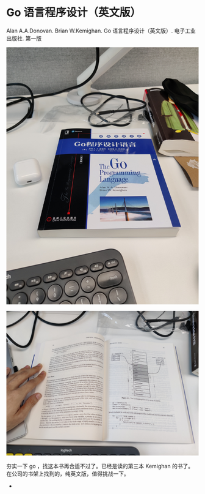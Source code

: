# Go 语言程序设计（英文版）

Alan A.A.Donovan. Brian W.Kemighan. Go 语言程序设计（英文版）. 电子工业出版社. 第一版

![](./drafts/images/20220712.go1.jpg)

![](./drafts/images/20220712.go2.jpg)

夯实一下 go ，找这本书再合适不过了。已经是读的第三本 Kemighan 的书了。在公司的书架上找到的，纯英文版，值得挑战一下。

<!-- @import "[TOC]" {cmd="toc" depthFrom=3 depthTo=6 orderedList=false} -->

<!-- code_chunk_output -->

- [](#)

<!-- /code_chunk_output -->

### 